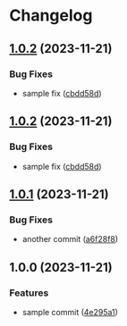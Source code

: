 # Changelog

## [1.0.2](https://github.com/jpJuni0r/snyk-test/compare/v1.0.1...v1.0.2) (2023-11-21)


### Bug Fixes

* sample fix ([cbdd58d](https://github.com/jpJuni0r/snyk-test/commit/cbdd58d438d3128377e90e71cefa4c1fc94c3788))

## [1.0.2](https://github.com/jpJuni0r/snyk-test/compare/v1.0.1...v1.0.2) (2023-11-21)


### Bug Fixes

* sample fix ([cbdd58d](https://github.com/jpJuni0r/snyk-test/commit/cbdd58d438d3128377e90e71cefa4c1fc94c3788))

## [1.0.1](https://github.com/jpJuni0r/snyk-test/compare/v1.0.0...v1.0.1) (2023-11-21)


### Bug Fixes

* another commit ([a6f28f8](https://github.com/jpJuni0r/snyk-test/commit/a6f28f845a6ee24da8dbb93b34dd089b71227474))

## 1.0.0 (2023-11-21)


### Features

* sample commit ([4e295a1](https://github.com/jpJuni0r/snyk-test/commit/4e295a15b6f6165cabf3cb18fa499fd87a354f85))
